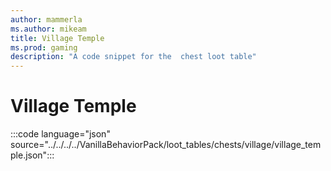 ```yaml
---
author: mammerla
ms.author: mikeam
title: Village Temple
ms.prod: gaming
description: "A code snippet for the  chest loot table"
---
```


# Village Temple

:::code language="json" source="../../../../VanillaBehaviorPack/loot_tables/chests/village/village_temple.json":::
